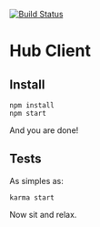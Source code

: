 [![Build Status](https://travis-ci.org/meurio/hub-client.svg?branch=master)](https://travis-ci.org/meurio/hub-client)

# Hub Client
## Install
```
npm install
npm start
```
And you are done!

## Tests
As simples as:
```
karma start
```
Now sit and relax.
